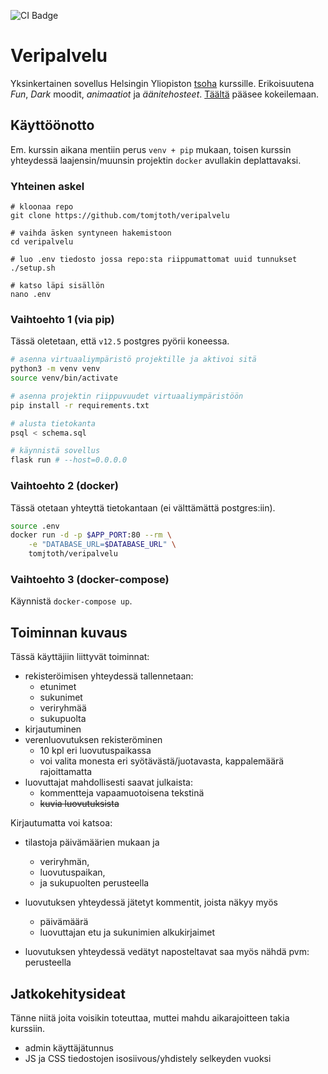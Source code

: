 ![CI Badge](https://github.com/tomjtoth/veripalvelu/actions/workflows/deploy.yml/badge.svg?branch=main)

# Veripalvelu

Yksinkertainen sovellus Helsingin Yliopiston [tsoha](https://hy-tsoha.github.io/materiaali/) kurssille. Erikoisuutena _Fun_, _Dark_ moodit, _animaatiot_ ja _äänitehosteet_. [Täältä](https://apps.ttj.hu/veripalvelu) pääsee kokeilemaan.

## Käyttöönotto

Em. kurssin aikana mentiin perus `venv + pip` mukaan, toisen kurssin yhteydessä laajensin/muunsin projektin `docker` avullakin deplattavaksi.

### Yhteinen askel

```shell
# kloonaa repo
git clone https://github.com/tomjtoth/veripalvelu

# vaihda äsken syntyneen hakemistoon
cd veripalvelu

# luo .env tiedosto jossa repo:sta riippumattomat uuid tunnukset
./setup.sh

# katso läpi sisällön
nano .env
```

### Vaihtoehto 1 (via pip)

Tässä oletetaan, että `v12.5` postgres pyörii koneessa.

```sh
# asenna virtuaaliympäristö projektille ja aktivoi sitä
python3 -m venv venv
source venv/bin/activate

# asenna projektin riippuvuudet virtuaaliympäristöön
pip install -r requirements.txt

# alusta tietokanta
psql < schema.sql

# käynnistä sovellus
flask run # --host=0.0.0.0
```

 ### Vaihtoehto 2 (docker)

Tässä otetaan yhteyttä tietokantaan (ei välttämättä postgres:iin).

```sh
source .env
docker run -d -p $APP_PORT:80 --rm \
    -e "DATABASE_URL=$DATABASE_URL" \
    tomjtoth/veripalvelu
```

### Vaihtoehto 3 (docker-compose)

Käynnistä `docker-compose up`.

## Toiminnan kuvaus

Tässä käyttäjiin liittyvät toiminnat:

- rekisteröimisen yhteydessä tallennetaan:
    - etunimet
    - sukunimet
    - veriryhmää
    - sukupuolta
- kirjautuminen
- verenluovutuksen rekisteröminen
    - 10 kpl eri luovutuspaikassa
    - voi valita monesta eri syötävästä/juotavasta, kappalemäärä rajoittamatta
- luovuttajat mahdollisesti saavat julkaista:
    - kommentteja vapaamuotoisena tekstinä
    - ~~kuvia luovutuksista~~

Kirjautumatta voi katsoa:

- tilastoja päivämäärien mukaan ja
    - veriryhmän,
    - luovutuspaikan,
    - ja sukupuolten perusteella

- luovutuksen yhteydessä jätetyt kommentit, joista näkyy myös
    - päivämäärä
    - luovuttajan etu ja sukunimien alkukirjaimet

- luovutuksen yhteydessä vedätyt naposteltavat saa myös nähdä pvm: perusteella 

## Jatkokehitysideat

Tänne niitä joita voisikin toteuttaa, muttei mahdu aikarajoitteen takia kurssiin.

- admin käyttäjätunnus
- JS ja CSS tiedostojen isosiivous/yhdistely selkeyden vuoksi
